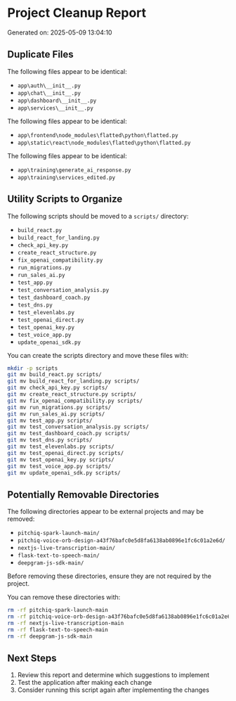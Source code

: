 # Project Cleanup Report

Generated on: 2025-05-09 13:04:10

## Duplicate Files

The following files appear to be identical:
- `app\auth\__init__.py`
- `app\chat\__init__.py`
- `app\dashboard\__init__.py`
- `app\services\__init__.py`

The following files appear to be identical:
- `app\frontend\node_modules\flatted\python\flatted.py`
- `app\static\react\node_modules\flatted\python\flatted.py`

The following files appear to be identical:
- `app\training\generate_ai_response.py`
- `app\training\services_edited.py`

## Utility Scripts to Organize

The following scripts should be moved to a `scripts/` directory:

- `build_react.py`
- `build_react_for_landing.py`
- `check_api_key.py`
- `create_react_structure.py`
- `fix_openai_compatibility.py`
- `run_migrations.py`
- `run_sales_ai.py`
- `test_app.py`
- `test_conversation_analysis.py`
- `test_dashboard_coach.py`
- `test_dns.py`
- `test_elevenlabs.py`
- `test_openai_direct.py`
- `test_openai_key.py`
- `test_voice_app.py`
- `update_openai_sdk.py`

You can create the scripts directory and move these files with:

```bash
mkdir -p scripts
git mv build_react.py scripts/
git mv build_react_for_landing.py scripts/
git mv check_api_key.py scripts/
git mv create_react_structure.py scripts/
git mv fix_openai_compatibility.py scripts/
git mv run_migrations.py scripts/
git mv run_sales_ai.py scripts/
git mv test_app.py scripts/
git mv test_conversation_analysis.py scripts/
git mv test_dashboard_coach.py scripts/
git mv test_dns.py scripts/
git mv test_elevenlabs.py scripts/
git mv test_openai_direct.py scripts/
git mv test_openai_key.py scripts/
git mv test_voice_app.py scripts/
git mv update_openai_sdk.py scripts/
```

## Potentially Removable Directories

The following directories appear to be external projects and may be removed:

- `pitchiq-spark-launch-main/`
- `pitchiq-voice-orb-design-a43f76bafc0e5d8fa6138ab0896e1fc6c01a2e6d/`
- `nextjs-live-transcription-main/`
- `flask-text-to-speech-main/`
- `deepgram-js-sdk-main/`

Before removing these directories, ensure they are not required by the project.

You can remove these directories with:

```bash
rm -rf pitchiq-spark-launch-main
rm -rf pitchiq-voice-orb-design-a43f76bafc0e5d8fa6138ab0896e1fc6c01a2e6d
rm -rf nextjs-live-transcription-main
rm -rf flask-text-to-speech-main
rm -rf deepgram-js-sdk-main
```

## Next Steps

1. Review this report and determine which suggestions to implement
2. Test the application after making each change
3. Consider running this script again after implementing the changes
